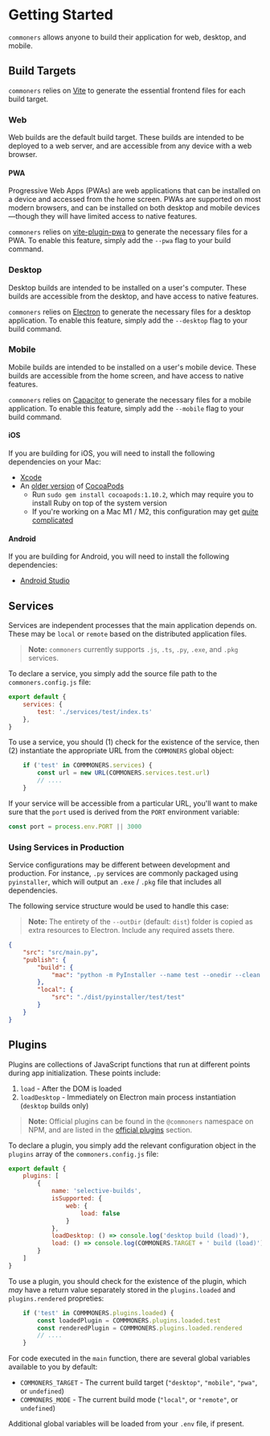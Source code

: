 # Getting Started
`commoners` allows anyone to build their application for web, desktop, and mobile.

## Build Targets
`commoners` relies on [Vite](https://vitejs.dev) to generate the essential frontend files for each build target.

### Web
Web builds are the default build target. These builds are intended to be deployed to a web server, and are accessible from any device with a web browser.

#### PWA
Progressive Web Apps (PWAs) are web applications that can be installed on a device and accessed from the home screen. PWAs are supported on most modern browsers, and can be installed on both desktop and mobile devices—though they will have limited access to native features.

`commoners` relies on [vite-plugin-pwa]() to generate the necessary files for a PWA. To enable this feature, simply add the `--pwa` flag to your build command.

### Desktop
Desktop builds are intended to be installed on a user's computer. These builds are accessible from the desktop, and have access to native features.

`commoners` relies on [Electron](https://www.electronjs.org) to generate the necessary files for a desktop application. To enable this feature, simply add the `--desktop` flag to your build command.


### Mobile
Mobile builds are intended to be installed on a user's mobile device. These builds are accessible from the home screen, and have access to native features.

`commoners` relies on [Capacitor](https://capacitorjs.com) to generate the necessary files for a mobile application. To enable this feature, simply add the `--mobile` flag to your build command.

#### iOS
If you are building for iOS, you will need to install the following dependencies on your Mac:
- [Xcode](https://apps.apple.com/us/app/xcode/id497799835?mt=12)
- An [older version](https://stackoverflow.com/questions/68809929/unicode-normalization-not-appropriate-for-ascii-8bit) of [CocoaPods](https://cocoapods.org)
    - Run `sudo gem install cocoapods:1.10.2`, which may require you to install Ruby on top of the system version
    - If you're working on a Mac M1 / M2, this configuration may get [quite complicated](https://stackoverflow.com/questions/69012676/install-older-ruby-versions-on-a-m1-macbook)

#### Android
If you are building for Android, you will need to install the following dependencies:
- [Android Studio](https://developer.android.com/studio)

## Services
Services are independent processes that the main application depends on. These may be `local` or `remote` based on the distributed application files.

> **Note:** `commoners` currently supports `.js`, `.ts`, `.py`, `.exe`, and `.pkg` services.

To declare a service, you simply add the source file path to the `commoners.config.js` file:
```js
export default {
    services: {
        test: './services/test/index.ts'
    },
}
```

To use a service, you should (1) check for the existence of the service, then (2) instantiate the appropriate URL from the `COMMONERS` global object:

```js
    if ('test' in COMMMONERS.services) {
        const url = new URL(COMMONERS.services.test.url)
        // ....
    }
```

If your service will be accessible from a particular URL, you'll want to make sure that the `port` used is derived from the `PORT` environment variable:

```js
const port = process.env.PORT || 3000
```

### Using Services in Production
Service configurations may be different between development and production. For instance, `.py` services are commonly packaged using `pyinstaller`, which will output an `.exe` / `.pkg` file that includes all dependencies.

The following service structure would be used to handle this case:

> **Note:** The entirety of the `--outDir` (default: `dist`) folder is copied as extra resources to Electron. Include any required assets there.
```json
{
    "src": "src/main.py",
    "publish": {
        "build": {
            "mac": "python -m PyInstaller --name test --onedir --clean ./src/main.py --distpath ./dist/pyinstaller",
        },
        "local": {
            "src": "./dist/pyinstaller/test/test"
        }
    }
}
```

## Plugins
Plugins are collections of JavaScript functions that run at different points during app initialization. These points include:

1. `load` - After the DOM is loaded 
2. `loadDesktop` - Immediately on Electron main process instantiation (`desktop` builds only)

> **Note:** Official plugins can be found in the `@commoners` namespace on NPM, and are listed in the [official plugins](/plugins/official) section.

To declare a plugin, you simply add the relevant configuration object in the `plugins` array of the `commoners.config.js` file:
```js
export default {
    plugins: [
        {
            name: 'selective-builds',
            isSupported: {
                web: {
                    load: false
                }
            },
            loadDesktop: () => console.log('desktop build (load)'),
            load: () => console.log(COMMONERS.TARGET + ' build (load)')
        }
    ]
}
```

To use a plugin, you should check for the existence of the plugin, which *may* have a return value separately stored in the `plugins.loaded` and `plugins.rendered` propreties:

```js
    if ('test' in COMMMONERS.plugins.loaded) {
        const loadedPlugin = COMMMONERS.plugins.loaded.test
        const renderedPlugin = COMMMONERS.plugins.loaded.rendered
        // ....
    }
```

For code executed in the `main` function, there are several global variables available to you by default:

- `COMMONERS_TARGET` - The current build target (`"desktop"`, `"mobile"`, `"pwa"`, or `undefined`)
- `COMMONERS_MODE` - The current build mode (`"local"`, or `"remote"`, or `undefined`)

Additional global variables will be loaded from your `.env` file, if present.